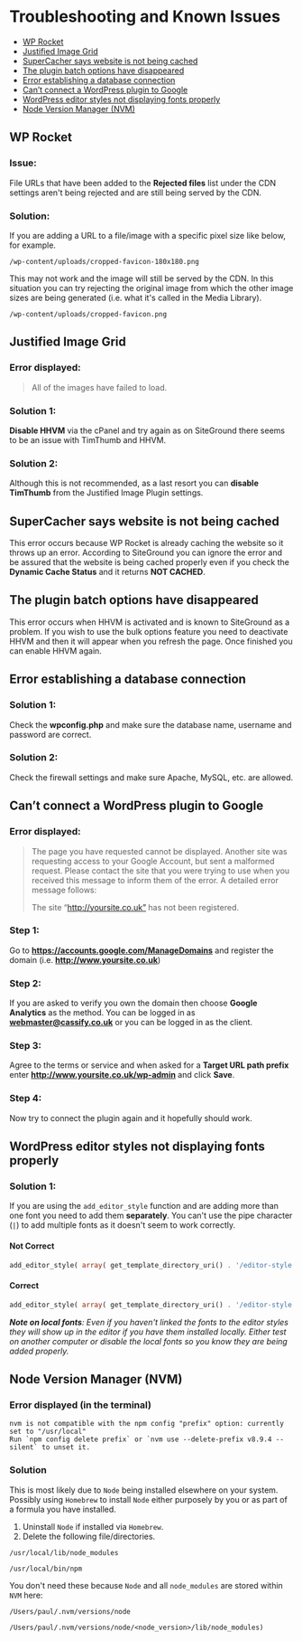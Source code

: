 # Troubleshooting and Known Issues

<!-- TOC depthFrom:2 depthTo:2 orderedList:false updateOnSave:true withLinks:true -->

- [WP Rocket](#wp-rocket)
- [Justified Image Grid](#justified-image-grid)
- [SuperCacher says website is not being cached](#supercacher-says-website-is-not-being-cached)
- [The plugin batch options have disappeared](#the-plugin-batch-options-have-disappeared)
- [Error establishing a database connection](#error-establishing-a-database-connection)
- [Can’t connect a WordPress plugin to Google](#cant-connect-a-wordpress-plugin-to-google)
- [WordPress editor styles not displaying fonts properly](#wordpress-editor-styles-not-displaying-fonts-properly)
- [Node Version Manager (NVM)](#node-version-manager-nvm)

<!-- /TOC -->

## WP Rocket

### Issue:

File URLs that have been added to the **Rejected files** list under the CDN settings aren't being rejected and are still being served by the CDN.

### Solution:

If you are adding a URL to a file/image with a specific pixel size like below, for example.

`/wp-content/uploads/cropped-favicon-180x180.png`

This may not work and the image will still be served by the CDN. In this situation you can try rejecting the original image from which the other image sizes are being generated (i.e. what it's called in the Media Library).

`/wp-content/uploads/cropped-favicon.png`

## Justified Image Grid

### Error displayed:

> All of the images have failed to load.

### Solution 1:

**Disable HHVM** via the cPanel and try again as on SiteGround there seems to be an issue with TimThumb and HHVM.

### Solution 2:

Although this is not recommended, as a last resort you can **disable TimThumb** from the Justified Image Plugin settings.

## SuperCacher says website is not being cached

This error occurs because WP Rocket is already caching the website so it throws up an error. According to SiteGround you can ignore the error and be assured that the website is being cached properly even if you check the **Dynamic Cache Status** and it returns **NOT CACHED**.

## The plugin batch options have disappeared

This error occurs when HHVM is activated and is known to SiteGround as a problem. If you wish to use the bulk options feature you need to deactivate HHVM and then it will appear when you refresh the page. Once finished you can enable HHVM again.

## Error establishing a database connection

### Solution 1:

Check the **wpconfig.php** and make sure the database name, username and password are correct.

### Solution 2:

Check the firewall settings and make sure Apache, MySQL, etc. are allowed.

## Can’t connect a WordPress plugin to Google

### Error displayed:

> The page you have requested cannot be displayed. Another site was requesting access to your Google Account, but sent a malformed request. Please contact the site that you were trying to use when you received this message to inform them of the error. A detailed error message follows:
>
> The site “http://yoursite.co.uk” has not been registered.

### Step 1:

Go to **https://accounts.google.com/ManageDomains** and register the domain (i.e. **http://www.yoursite.co.uk**)

### Step 2:

If you are asked to verify you own the domain then choose **Google Analytics** as the method. You can be logged in as **webmaster@cassify.co.uk** or you can be logged in as the client.

### Step 3:

Agree to the terms or service and when asked for a **Target URL path prefix** enter **http://www.yoursite.co.uk/wp-admin** and click **Save**.

### Step 4:

Now try to connect the plugin again and it hopefully should work.

## WordPress editor styles not displaying fonts properly

### Solution 1:

If you are using the `add_editor_style` function and are adding more than one font you need to add them **separately**. You can't use the pipe character (`|`) to add multiple fonts as it doesn't seem to work correctly.

#### Not Correct

```php
add_editor_style( array( get_template_directory_uri() . '/editor-style.css', 'https://fonts.googleapis.com/css?family=Open+Sans:600,700,600italic,700italic|Josefin+Sans:400,400italic,700,700italic' ) );
```

#### Correct

```php
add_editor_style( array( get_template_directory_uri() . '/editor-style.css', 'https://fonts.googleapis.com/css?family=Open+Sans:600,700,600italic,700italic', 'https://fonts.googleapis.com/css?family=Josefin+Sans:400,400italic,700,700italic' ) );
```

_**Note on local fonts**: Even if you haven't linked the fonts to the editor styles they will show up in the editor if you have them installed locally. Either test on another computer or disable the local fonts so you know they are being added properly._

## Node Version Manager (NVM)

### Error displayed (in the terminal)

```
nvm is not compatible with the npm config "prefix" option: currently set to "/usr/local"
Run `npm config delete prefix` or `nvm use --delete-prefix v8.9.4 --silent` to unset it.
```

### Solution

This is most likely due to `Node` being installed elsewhere on your system. Possibly using `Homebrew` to install `Node` either purposely by you or as part of a formula you have installed.

1.  Uninstall `Node` if installed via `Homebrew`.
2.  Delete the following file/directories.

```
/usr/local/lib/node_modules

/usr/local/bin/npm
```

You don't need these because `Node` and all `node_modules` are stored within `NVM` here:

```
/Users/paul/.nvm/versions/node

/Users/paul/.nvm/versions/node/<node_version>/lib/node_modules)
```

[desktopservererror1]: http://docs.serverpress.com/article/206-unable-to-update-wordpress 'Unable to Update WordPress'
